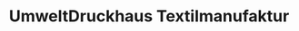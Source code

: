 ---
title: "UmweltDruckhaus Textilmanufaktur"
url: /wunstorf/umweltdruckhaus-textilmanufaktur/
shop: Kopieren
---